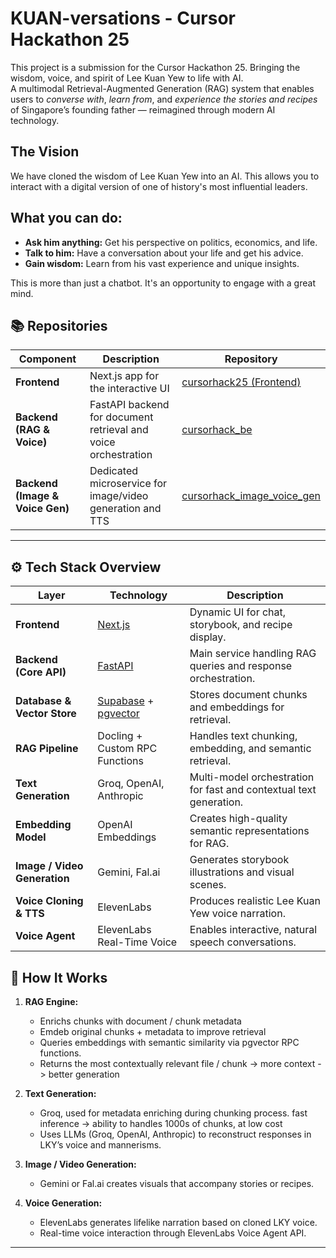 # KUAN-versations - Cursor Hackathon 25

This project is a submission for the Cursor Hackathon 25.
Bringing the wisdom, voice, and spirit of Lee Kuan Yew to life with AI.  
A multimodal Retrieval-Augmented Generation (RAG) system that enables users to *converse with*, *learn from*, and *experience the stories and recipes* of Singapore’s founding father — reimagined through modern AI technology.


## The Vision

We have cloned the wisdom of Lee Kuan Yew into an AI. This allows you to interact with a digital version of one of history's most influential leaders.

## What you can do:

*   **Ask him anything:** Get his perspective on politics, economics, and life.
*   **Talk to him:** Have a conversation about your life and get his advice.
*   **Gain wisdom:** Learn from his vast experience and unique insights.

This is more than just a chatbot. It's an opportunity to engage with a great mind.

## 📚 Repositories

| Component | Description | Repository |
|------------|--------------|-------------|
| **Frontend** | Next.js app for the interactive UI | [cursorhack25 (Frontend)](https://github.com/jesshew/cursorhack25) |
| **Backend (RAG & Voice)** | FastAPI backend for document retrieval and voice orchestration | [cursorhack_be](https://github.com/jesshew/cursorhack_be) |
| **Backend (Image & Voice Gen)** | Dedicated microservice for image/video generation and TTS | [cursorhack_image_voice_gen](https://github.com/jesshew/cursorhack_image_voice_gen) |

---
## ⚙️ Tech Stack Overview

| Layer | Technology | Description |
|-------|-------------|-------------|
| **Frontend** | [Next.js](https://nextjs.org/) | Dynamic UI for chat, storybook, and recipe display. |
| **Backend (Core API)** | [FastAPI](https://fastapi.tiangolo.com/) | Main service handling RAG queries and response orchestration. |
| **Database & Vector Store** | [Supabase](https://supabase.com/) + [pgvector](https://github.com/pgvector/pgvector) | Stores document chunks and embeddings for retrieval. |
| **RAG Pipeline** | Docling + Custom RPC Functions | Handles text chunking, embedding, and semantic retrieval. |
| **Text Generation** | Groq, OpenAI, Anthropic | Multi-model orchestration for fast and contextual text generation. |
| **Embedding Model** | OpenAI Embeddings | Creates high-quality semantic representations for RAG. |
| **Image / Video Generation** | Gemini, Fal.ai | Generates storybook illustrations and visual scenes. |
| **Voice Cloning & TTS** | ElevenLabs | Produces realistic Lee Kuan Yew voice narration. |
| **Voice Agent** | ElevenLabs Real-Time Voice | Enables interactive, natural speech conversations. |


## 🧪 How It Works

1. **RAG Engine:**  
   - Enrichs chunks with document / chunk metadata 
   - Emdeb original chunks + metadata to improve retrieval 
   - Queries embeddings with semantic similarity via pgvector RPC functions.  
   - Returns the most contextually relevant file / chunk -> more context -> better generation 

2. **Text Generation:**  
   - Groq, used for metadata enriching during chunking process. fast inference -> ability to handles 1000s of chunks, at low cost 
   - Uses LLMs (Groq, OpenAI, Anthropic) to reconstruct responses in LKY’s voice and mannerisms.

3. **Image / Video Generation:**  
   - Gemini or Fal.ai creates visuals that accompany stories or recipes.

4. **Voice Generation:**  
   - ElevenLabs generates lifelike narration based on cloned LKY voice.
   - Real-time voice interaction through ElevenLabs Voice Agent API.

---
